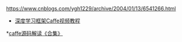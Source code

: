 https://www.cnblogs.com/ygh1229/archive/2004/01/13/6541266.html


* [深度学习框架Caffe视频教程](https://www.bilibili.com/video/BV1pt411D7ud?p=4)

*[caffe源码解读《合集》](https://www.bilibili.com/video/BV1qt411P78f/?p=3)